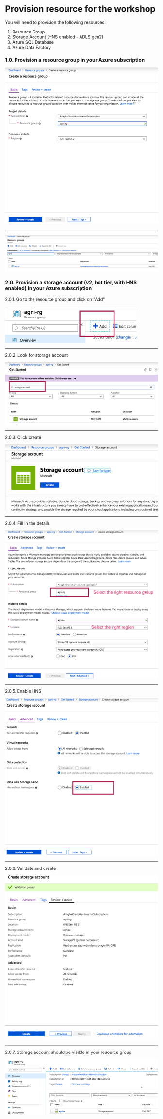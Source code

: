 # Provision resource for the workshop

You will need to provision the following resources:<br>
1.  Resource Group
2.  Storage Account (HNS enabled - ADLS gen2)
3.  Azure SQL Database
4.  Azure Data Factory

### 1.0. Provision a resource group in your Azure subscription

![RG-1](00-images/00-rg-1.png)

<hr>

![RG-2](00-images/00-rg-2.png)

### 2.0. Provision a storage account (v2, hot tier, with HNS enabled) in your Azure subscription

2.0.1. Go to the resource group and click on "Add"<br>

![SA-1](00-images/01-storage-1.png)

<hr>

2.0.2. Look for storage account<br>

![SA-2](00-images/01-storage-2.png)

<hr>

2.0.3. Click create<br>

![SA-3](00-images/01-storage-3.png)

<hr>

2.0.4. Fill in the details<br>

![SA-4](00-images/01-storage-4.png)

<hr>

2.0.5. Enable HNS<br>

![SA-5](00-images/01-storage-5.png)

<hr>

2.0.6. Validate and create<br>

![SA-6](00-images/01-storage-6.png)

<hr>

2.0.7.  Storage account should be visible in your resource group

![SA-7](00-images/01-storage-7.png)

